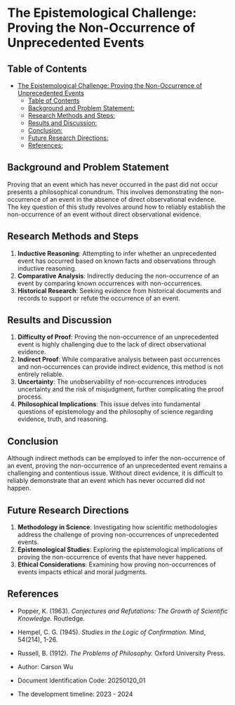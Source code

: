 # The Epistemological Challenge: Proving the Non-Occurrence of Unprecedented Events

## Table of Contents

- [The Epistemological Challenge: Proving the Non-Occurrence of Unprecedented Events](#the-epistemological-challenge-proving-the-non-occurrence-of-unprecedented-events)
  - [Table of Contents](#table-of-contents)
  - [Background and Problem Statement:](#background-and-problem-statement)
  - [Research Methods and Steps:](#research-methods-and-steps)
  - [Results and Discussion:](#results-and-discussion)
  - [Conclusion:](#conclusion)
  - [Future Research Directions:](#future-research-directions)
  - [References:](#references)

## Background and Problem Statement

Proving that an event which has never occurred in the past did not occur presents a philosophical conundrum. This involves demonstrating the non-occurrence of an event in the absence of direct observational evidence. The key question of this study revolves around how to reliably establish the non-occurrence of an event without direct observational evidence.

## Research Methods and Steps

1. **Inductive Reasoning**: Attempting to infer whether an unprecedented event has occurred based on known facts and observations through inductive reasoning.
2. **Comparative Analysis**: Indirectly deducing the non-occurrence of an event by comparing known occurrences with non-occurrences.
3. **Historical Research**: Seeking evidence from historical documents and records to support or refute the occurrence of an event.

## Results and Discussion

1. **Difficulty of Proof**: Proving the non-occurrence of an unprecedented event is highly challenging due to the lack of direct observational evidence.
2. **Indirect Proof**: While comparative analysis between past occurrences and non-occurrences can provide indirect evidence, this method is not entirely reliable.
3. **Uncertainty**: The unobservability of non-occurrences introduces uncertainty and the risk of misjudgment, further complicating the proof process.
4. **Philosophical Implications**: This issue delves into fundamental questions of epistemology and the philosophy of science regarding evidence, truth, and reasoning.

## Conclusion

Although indirect methods can be employed to infer the non-occurrence of an event, proving the non-occurrence of an unprecedented event remains a challenging and contentious issue. Without direct evidence, it is difficult to reliably demonstrate that an event which has never occurred did not happen.

## Future Research Directions

1. **Methodology in Science**: Investigating how scientific methodologies address the challenge of proving non-occurrences of unprecedented events.
2. **Epistemological Studies**: Exploring the epistemological implications of proving the non-occurrence of events that have never happened.
3. **Ethical Considerations**: Examining how proving non-occurrences of events impacts ethical and moral judgments.

## References

- Popper, K. (1963). *Conjectures and Refutations: The Growth of Scientific Knowledge.* Routledge.
- Hempel, C. G. (1945). *Studies in the Logic of Confirmation.* Mind, 54(214), 1-26.
- Russell, B. (1912). *The Problems of Philosophy.* Oxford University Press.

- Author: Carson Wu
- Document Identification Code: 20250120_01
- The development timeline: 2023 - 2024
